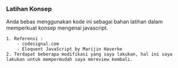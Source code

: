### Latihan Konsep

Anda bebas menggunakan kode ini sebagai bahan latihan dalam memperkuat konsep mengenai javascript. 

    1. Referensi : 
        - codesignal.com
        - Eloquent JavaScript by Marijin Haverke
    2. Terdapat beberapa modifikasi yang saya lakukan, hal ini saya lakukan untuk mempermudah saya mereview kembali. 